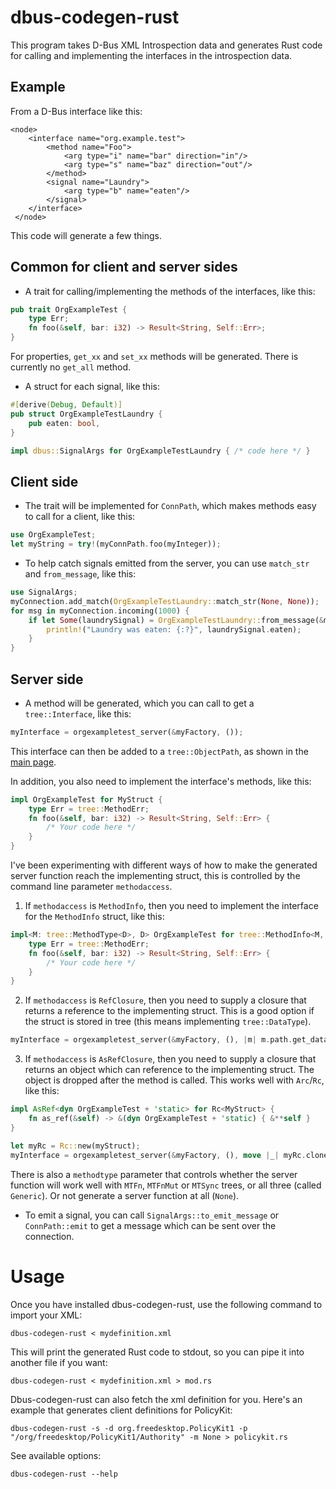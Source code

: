 # dbus-codegen-rust

This program takes D-Bus XML Introspection data and generates Rust code for calling and implementing the interfaces in the introspection data.

## Example

From a D-Bus interface like this:

    <node>
        <interface name="org.example.test">
            <method name="Foo">
                <arg type="i" name="bar" direction="in"/>
                <arg type="s" name="baz" direction="out"/>
            </method>
            <signal name="Laundry">
                <arg type="b" name="eaten"/>
            </signal>
        </interface>
     </node>

This code will generate a few things.

## Common for client and server sides

 * A trait for calling/implementing the methods of the interfaces, like this:

```rust
pub trait OrgExampleTest {
    type Err;
    fn foo(&self, bar: i32) -> Result<String, Self::Err>;
}
```

For properties, `get_xx` and `set_xx` methods will be generated. There is currently no `get_all` method.

 * A struct for each signal, like this:

```rust
#[derive(Debug, Default)]
pub struct OrgExampleTestLaundry {
    pub eaten: bool,
}

impl dbus::SignalArgs for OrgExampleTestLaundry { /* code here */ }
```

## Client side

 * The trait will be implemented for `ConnPath`, which makes methods easy to call for a client, like this:

```rust
use OrgExampleTest;
let myString = try!(myConnPath.foo(myInteger));
```

 * To help catch signals emitted from the server, you can use `match_str` and `from_message`, like this:

```rust
use SignalArgs;
myConnection.add_match(OrgExampleTestLaundry::match_str(None, None));
for msg in myConnection.incoming(1000) {
    if let Some(laundrySignal) = OrgExampleTestLaundry::from_message(&msg) {
        println!("Laundry was eaten: {:?}", laundrySignal.eaten);
    }
}
```

## Server side

 * A method will be generated, which you can call to get a `tree::Interface`, like this:

```rust
myInterface = orgexampletest_server(&myFactory, ());
```

This interface can then be added to a `tree::ObjectPath`, as shown in the [main page](../README.md#server).


In addition, you also need to implement the interface's methods, like this:

```rust
impl OrgExampleTest for MyStruct {
    type Err = tree::MethodErr;
    fn foo(&self, bar: i32) -> Result<String, Self::Err> {
        /* Your code here */
    }
}
```

I've been experimenting with different ways of how to make the generated server function reach the implementing struct,
this is controlled by the command line parameter `methodaccess`.

 1. If `methodaccess` is `MethodInfo`, then you need to implement the interface for the `MethodInfo` struct, like this:

```rust
impl<M: tree::MethodType<D>, D> OrgExampleTest for tree::MethodInfo<M, D> {
    type Err = tree::MethodErr;
    fn foo(&self, bar: i32) -> Result<String, Self::Err> {
        /* Your code here */
    }
}
```

 2. If `methodaccess` is `RefClosure`, then you need to supply a closure that returns a reference to the implementing struct.
This is a good option if the struct is stored in tree (this means implementing `tree::DataType`).

```rust
myInterface = orgexampletest_server(&myFactory, (), |m| m.path.get_data());
```

 3. If `methodaccess` is `AsRefClosure`, then you need to supply a closure that returns an object which can reference to the implementing struct.
The object is dropped after the method is called. This works well with `Arc`/`Rc`, like this:

```rust
impl AsRef<dyn OrgExampleTest + 'static> for Rc<MyStruct> {
    fn as_ref(&self) -> &(dyn OrgExampleTest + 'static) { &**self }
}

let myRc = Rc::new(myStruct);
myInterface = orgexampletest_server(&myFactory, (), move |_| myRc.clone());
```

There is also a `methodtype` parameter that controls whether the server function will work well with `MTFn`, `MTFnMut` or `MTSync` trees,
or all three (called `Generic`). Or not generate a server function at all (`None`).

 * To emit a signal, you can call `SignalArgs::to_emit_message` or `ConnPath::emit` to get a message which can be sent over the connection.

# Usage

Once you have installed dbus-codegen-rust, use the following command to import your XML:

```
dbus-codegen-rust < mydefinition.xml
```

This will print the generated Rust code to stdout, so you can pipe it into another file if you want:

```
dbus-codegen-rust < mydefinition.xml > mod.rs
```

Dbus-codegen-rust can also fetch the xml definition for you. Here's an example that generates client definitions for PolicyKit:

```
dbus-codegen-rust -s -d org.freedesktop.PolicyKit1 -p "/org/freedesktop/PolicyKit1/Authority" -m None > policykit.rs
```

See available options:

```
dbus-codegen-rust --help
```
